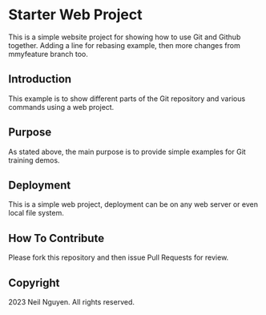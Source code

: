 # Starter Web Project

This is a simple website project for showing how to use Git and Github together. Adding a line for rebasing example, then more changes from mmyfeature branch too.

## Introduction

This example is to show different parts of the Git repository and various commands using a web project.

## Purpose

As stated above, the main purpose is to provide simple examples for Git training demos.

## Deployment

This is a simple web project, deployment can be on any web server or even local file system.

## How To Contribute

Please fork this repository and then issue Pull Requests for review.

## Copyright

2023 Neil Nguyen. All rights reserved.